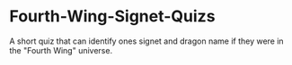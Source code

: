 # Fourth-Wing-Signet-Quizs
A short quiz that can identify ones signet and dragon name if they were in the "Fourth Wing" universe.
